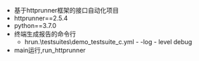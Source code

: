 - 基于httprunner框架的接口自动化项目
- httprunner==2.5.4
- python==3.7.0
- 终端生成报告的命令行
  - hrun.\testsuites\demo_testsuite_c.yml - -log - level debug
- main运行,run_httprunner